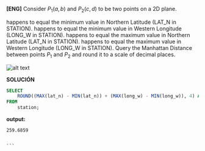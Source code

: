 
**[ENG]**
Consider $P_{1}(a, b)$  and $P_{2}(c, d)$ to be two points on a 2D plane.

 happens to equal the minimum value in Northern Latitude (LAT_N in STATION).
 happens to equal the minimum value in Western Longitude (LONG_W in STATION).
 happens to equal the maximum value in Northern Latitude (LAT_N in STATION).
 happens to equal the maximum value in Western Longitude (LONG_W in STATION).
Query the Manhattan Distance between points $P_{1}$ and $P_{2}$ and round it to a scale of  decimal places.

![alt text](image.jpg)

**SOLUCIÓN**

```sql
SELECT 
    ROUND((MAX(lat_n) - MIN(lat_n)) + (MAX(long_w) - MIN(long_w)), 4) AS manhattan_distance
FROM 
    station;


```


**output:**


````
259.6859


```